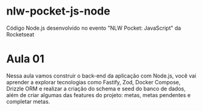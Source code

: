 # nlw-pocket-js-node
Código Node.js desenvolvido no evento "NLW Pocket: JavaScript" da Rocketseat

# Aula 01

Nessa aula vamos construir o back-end da aplicação com Node.js, você vai aprender a explorar tecnologias como Fastify, Zod,  Docker Compose, Drizzle ORM e realizar a criação do schema e seed do banco de dados, além de criar algumas das features do projeto: metas, metas pendentes e completar metas.
